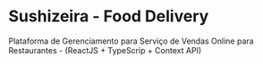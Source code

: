 # Sushizeira - Food Delivery
Plataforma de Gerenciamento para Serviço de Vendas Online para Restaurantes - (ReactJS + TypeScrip + Context API)

